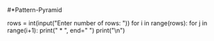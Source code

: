 #*Pattern-Pyramid

rows = int(input("Enter number of rows: "))
for i in range(rows):
    for j in range(i+1):
        print(" * ", end=" ")
    print("\n")
